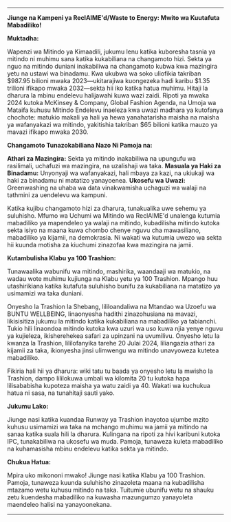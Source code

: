 ---

**Jiunge na Kampeni ya ReclAIME'd/Waste to Energy: Mwito wa Kuutafuta Mabadiliko!**

**Muktadha:**

Wapenzi wa Mitindo ya Kimaadili, jukumu lenu katika kuboresha tasnia ya mitindo ni muhimu sana katika kukabiliana na changamoto hizi. Sekta ya nguo na mitindo duniani inakabiliwa na changamoto kubwa kwa mazingira yetu na ustawi wa binadamu. Kwa ukubwa wa soko uliofikia takriban $987.95 bilioni mwaka 2023—ukitarajiwa kuongezeka hadi karibu $1.35 trilioni ifikapo mwaka 2032—sekta hii iko katika hatua muhimu. Hitaji la dharura la mbinu endelevu halijawahi kuwa wazi zaidi. Ripoti ya mwaka 2024 kutoka McKinsey & Company, Global Fashion Agenda, na Umoja wa Mataifa kuhusu Mitindo Endelevu inaeleza kwa uwazi madhara ya kutofanya chochote: matukio makali ya hali ya hewa yanahatarisha maisha na maisha ya wafanyakazi wa mitindo, yakitishia takriban $65 bilioni katika mauzo ya mavazi ifikapo mwaka 2030.

**Changamoto Tunazokabiliana Nazo Ni Pamoja na:**

**Athari za Mazingira:** Sekta ya mitindo inakabiliwa na upungufu wa rasilimali, uchafuzi wa mazingira, na uzalishaji wa taka.
**Masuala ya Haki za Binadamu:** Unyonyaji wa wafanyakazi, hali mbaya za kazi, na ukiukaji wa haki za binadamu ni matatizo yanayoenea.
**Ukosefu wa Uwazi:** Greenwashing na uhaba wa data vinakwamisha uchaguzi wa walaji na tathmini za uendelevu wa kampuni.

Katika kujibu changamoto hizi za dharura, tunakualika uwe sehemu ya suluhisho. Mfumo wa Uchumi wa Mitindo wa ReclAIME'd unalenga kutumia mabadiliko ya mapendeleo ya walaji na mitindo, kubadilisha mitindo kutoka sekta isiyo na maana kuwa chombo chenye nguvu cha mawasiliano, mabadiliko ya kijamii, na demokrasia. Ni wakati wa kutumia uwezo wa sekta hii kuunda motisha za kiuchumi zinazofaa kwa mazingira na jamii.

**Kutambulisha Klabu ya 100 Trashion:**

Tunawaalika wabunifu wa mitindo, mashirika, waandaaji wa matukio, na wadau wote muhimu kujiunga na Klabu yetu ya 100 Trashion. Mpango huu utashirikiana katika kutafuta suluhisho bunifu za kukabiliana na matatizo ya usimamizi wa taka duniani.

Onyesho la Trashion la Shebang, lililoandaliwa na Mtandao wa Uzoefu wa BUNTU WELLBEING, linaonyesha hadithi zinazohusiana na mavazi, likisisitiza jukumu la mitindo katika kukabiliana na mabadiliko ya tabianchi. Tukio hili linaondoa mitindo kutoka kwa uzuri wa uso kuwa njia yenye nguvu ya kujieleza, ikisherehekea safari za upinzani na uvumilivu. Onyesho letu la kwanza la Trashion, lililofanyika tarehe 20 Julai 2024, liliangazia athari za kijamii za taka, ikionyesha jinsi ulimwengu wa mitindo unavyoweza kutetea mabadiliko.

Fikiria hali hii ya dharura: wiki tatu tu baada ya onyesho letu la mwisho la Trashion, dampo lililokuwa umbali wa kilomita 20 tu kutoka hapa lilisababisha kupoteza maisha ya watu zaidi ya 40. Wakati wa kuchukua hatua ni sasa, na tunahitaji sauti yako.

**Jukumu Lako:**

Jiunge nasi katika kuandaa Runway ya Trashion inayotoa ujumbe mzito kuhusu usimamizi wa taka na mchango muhimu wa jamii ya mitindo na sanaa katika suala hili la dharura. Kulingana na ripoti za hivi karibuni kutoka IPC, tunakabiliwa na ukosefu wa muda. Pamoja, tunaweza kuleta mabadiliko na kuhamasisha mbinu endelevu katika sekta ya mitindo.

**Chukua Hatua:**

Mpira uko mikononi mwako! Jiunge nasi katika Klabu ya 100 Trashion. Pamoja, tunaweza kuunda suluhisho zinazoleta maana na kubadilisha mtazamo wetu kuhusu mitindo na taka. Tuitumie ubunifu wetu na shauku zetu kuendesha mabadiliko na kuwasha mazungumzo yanayoleta maendeleo halisi na yanayoonekana.

---
